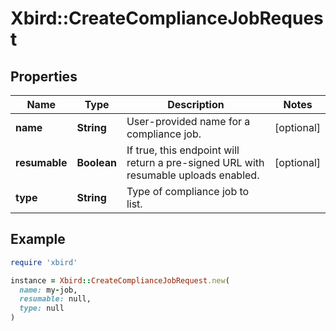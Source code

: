 # Xbird::CreateComplianceJobRequest

## Properties

| Name | Type | Description | Notes |
| ---- | ---- | ----------- | ----- |
| **name** | **String** | User-provided name for a compliance job. | [optional] |
| **resumable** | **Boolean** | If true, this endpoint will return a pre-signed URL with resumable uploads enabled. | [optional] |
| **type** | **String** | Type of compliance job to list. |  |

## Example

```ruby
require 'xbird'

instance = Xbird::CreateComplianceJobRequest.new(
  name: my-job,
  resumable: null,
  type: null
)
```

